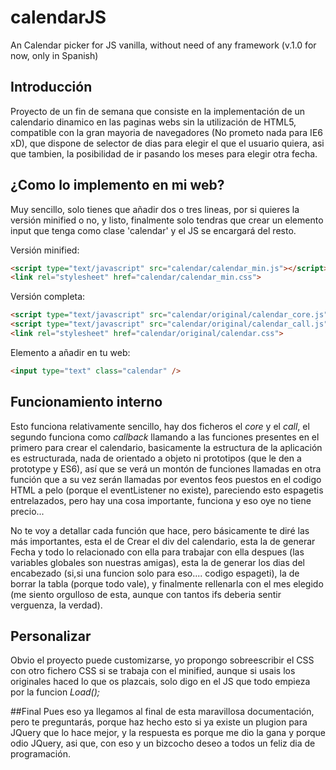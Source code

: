 # calendarJS
An Calendar picker for JS vanilla, without need of any framework (v.1.0 for now, only in Spanish)
## Introducción
Proyecto de un fin de semana que consiste en la implementación de un calendario dinamico en las paginas webs sin la utilización de HTML5, compatible con la gran mayoria de navegadores (No prometo nada para IE6 xD), que dispone de selector de dias para elegir el que el usuario quiera, asi que tambien, la posibilidad de ir pasando los meses para elegir otra fecha.
## ¿Como lo implemento en mi web?
Muy sencillo, solo tienes que añadir dos o tres lineas, por si quieres la versión minified o no, y listo, finalmente solo tendras que crear un elemento input que tenga como clase 'calendar' y el JS se encargará del resto. 

Versión minified:
```html
<script type="text/javascript" src="calendar/calendar_min.js"></script>
<link rel="stylesheet" href="calendar/calendar_min.css">	
```

Versión completa:
```html
<script type="text/javascript" src="calendar/original/calendar_core.js"></script>
<script type="text/javascript" src="calendar/original/calendar_call.js"></script>
<link rel="stylesheet" href="calendar/original/calendar.css">
```

Elemento a añadir en tu web:
```html
<input type="text" class="calendar" />
```
## Funcionamiento interno
Esto funciona relativamente sencillo, hay dos ficheros el *core* y el *call*, el segundo funciona como *callback* llamando a las funciones presentes en el primero para crear el calendario, basicamente la estructura de la aplicación es estructurada, nada de orientado a objeto ni prototipos (que le den a prototype y ES6), así que se verá un montón de funciones llamadas en otra función que a su vez serán llamadas por eventos feos puestos en el codigo HTML a pelo (porque el eventListener no existe), pareciendo esto espagetis entrelazados, pero hay una cosa importante, funciona y eso oye no tiene precio...

No te voy a detallar cada función que hace, pero básicamente te diré las más importantes, esta el de Crear el div del calendario, esta la de generar Fecha y todo lo relacionado con ella para trabajar con ella despues (las variables globales son nuestras amigas), esta la de generar los dias del encabezado (si,si una funcion solo para eso.... codigo espageti), la de borrar la tabla (porque todo vale), y finalmente rellenarla con el mes elegido (me siento orgulloso de esta, aunque con tantos ifs deberia sentir verguenza, la verdad).

## Personalizar
Obvio el proyecto puede customizarse, yo propongo sobreescribir el CSS con otro fichero CSS si se trabaja con el minified, aunque si usais los originales haced lo que os plazcais, solo digo en el JS que todo empieza por la funcion *Load();*

##Final
Pues eso ya llegamos al final de esta maravillosa documentación, pero te preguntarás, porque haz hecho esto si ya existe un plugion para JQuery que lo hace mejor, y la respuesta es porque me dio la gana y porque odio JQuery, asi que, con eso y un bizcocho deseo a todos un feliz dia de programación.
